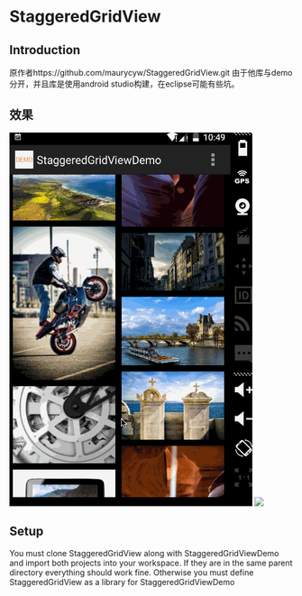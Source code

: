 StaggeredGridView
=======

## Introduction


原作者https://github.com/maurycyw/StaggeredGridView.git 
由于他库与demo分开，并且库是使用android studio构建，在eclipse可能有些坑。
## 效果
![image](https://github.com/cxd9257/StaggeredGridView/blob/master/StaggeredGridView.gif)
<img src="http://f.cl.ly/items/1I0n3i361o3R070y3k46/340616_1355789751.jpeg" width="350px">

## Setup

You must clone StaggeredGridView along with StaggeredGridViewDemo and import both projects into your workspace. If they are in the same parent directory everything should work fine. Otherwise you must define StaggeredGridView as a library for StaggeredGridViewDemo

